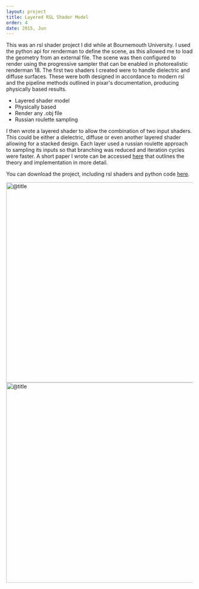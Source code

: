 ```yaml
---
layout: project
title: Layered RSL Shader Model
order: 4
date: 2015, Jun
---
```


This was an rsl shader project I did while at Bournemouth University. I used the python api for renderman to define the scene, as this allowed me to load the geometry from an external file. The scene was then configured to render using the progressive sampler that can be enabled in photorealistic renderman 18. The first two shaders I created were to handle dielectric and diffuse surfaces. These were both designed in accordance to modern rsl and the pipeline methods outlined in pixar's documentation, producing physically based results.

- Layered shader model
- Physically based
- Render any .obj file
- Russian roulette sampling

I then wrote a layered shader to allow the combination of two input shaders. This could be either a dielectric, diffuse or even another layered shader allowing for a stacked design. Each layer used a russian roulette approach to sampling its inputs so that branching was reduced and iteration cycles were faster. A short paper I wrote can be accessed [here](/assets/data/rendering_report.pdf) that outlines the theory and implementation in more detail.

You can download the project, including rsl shaders and python code [here](/assets/data/rendering_project.zip).

<p id="media">
<img src="@path/rendering_project_master.jpg" alt="@title" width="540px">
<img src="@path/rendering_project_second.jpg" alt="@title" width="540px">
</p>